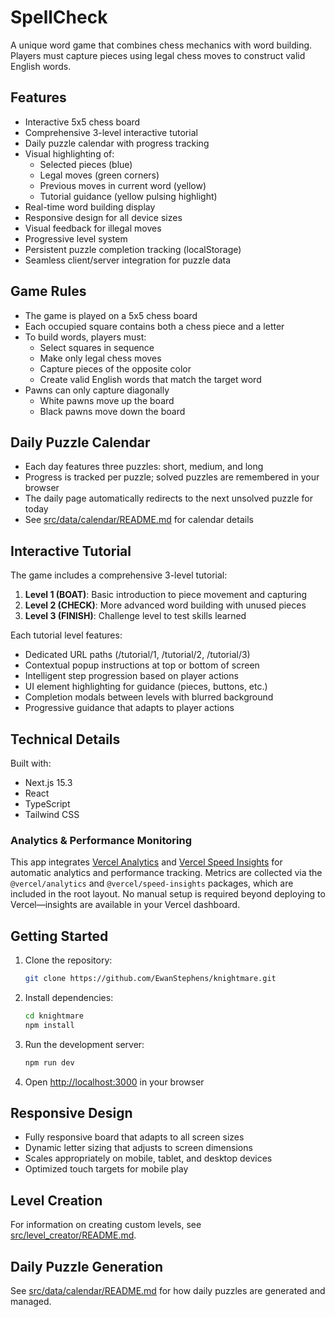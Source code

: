 # SpellCheck

A unique word game that combines chess mechanics with word building. Players must capture pieces using legal chess moves to construct valid English words.

## Features

- Interactive 5x5 chess board
- Comprehensive 3-level interactive tutorial
- Daily puzzle calendar with progress tracking
- Visual highlighting of:
  - Selected pieces (blue)
  - Legal moves (green corners)
  - Previous moves in current word (yellow)
  - Tutorial guidance (yellow pulsing highlight)
- Real-time word building display
- Responsive design for all device sizes
- Visual feedback for illegal moves
- Progressive level system
- Persistent puzzle completion tracking (localStorage)
- Seamless client/server integration for puzzle data

## Game Rules

- The game is played on a 5x5 chess board
- Each occupied square contains both a chess piece and a letter
- To build words, players must:
  - Select squares in sequence
  - Make only legal chess moves
  - Capture pieces of the opposite color
  - Create valid English words that match the target word
- Pawns can only capture diagonally
  - White pawns move up the board
  - Black pawns move down the board

## Daily Puzzle Calendar

- Each day features three puzzles: short, medium, and long
- Progress is tracked per puzzle; solved puzzles are remembered in your browser
- The daily page automatically redirects to the next unsolved puzzle for today
- See [src/data/calendar/README.md](src/data/calendar/README.md) for calendar details

## Interactive Tutorial

The game includes a comprehensive 3-level tutorial:
1. **Level 1 (BOAT)**: Basic introduction to piece movement and capturing
2. **Level 2 (CHECK)**: More advanced word building with unused pieces
3. **Level 3 (FINISH)**: Challenge level to test skills learned

Each tutorial level features:
- Dedicated URL paths (/tutorial/1, /tutorial/2, /tutorial/3)
- Contextual popup instructions at top or bottom of screen
- Intelligent step progression based on player actions
- UI element highlighting for guidance (pieces, buttons, etc.)
- Completion modals between levels with blurred background
- Progressive guidance that adapts to player actions

## Technical Details

Built with:
- Next.js 15.3
- React
- TypeScript
- Tailwind CSS

### Analytics & Performance Monitoring
This app integrates [Vercel Analytics](https://vercel.com/docs/analytics) and [Vercel Speed Insights](https://vercel.com/docs/speed-insights) for automatic analytics and performance tracking. Metrics are collected via the `@vercel/analytics` and `@vercel/speed-insights` packages, which are included in the root layout. No manual setup is required beyond deploying to Vercel—insights are available in your Vercel dashboard.

## Getting Started

1. Clone the repository:
   ```bash
   git clone https://github.com/EwanStephens/knightmare.git
   ```

2. Install dependencies:
   ```bash
   cd knightmare
   npm install
   ```

3. Run the development server:
   ```bash
   npm run dev
   ```

4. Open [http://localhost:3000](http://localhost:3000) in your browser

## Responsive Design

- Fully responsive board that adapts to all screen sizes
- Dynamic letter sizing that adjusts to screen dimensions
- Scales appropriately on mobile, tablet, and desktop devices
- Optimized touch targets for mobile play

## Level Creation

For information on creating custom levels, see [src/level_creator/README.md](src/level_creator/README.md).

## Daily Puzzle Generation

See [src/data/calendar/README.md](src/data/calendar/README.md) for how daily puzzles are generated and managed.
